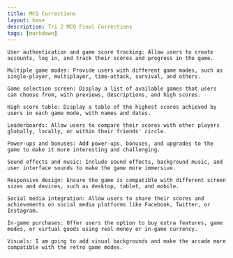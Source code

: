 ```yaml
---
title: MCQ Corrections
layout: base
description: Tri 2 MCQ Final Corrections
tags: [markdown]
---
```


    User authentication and game score tracking: Allow users to create accounts, log in, and track their scores and progress in the game.

    Multiple game modes: Provide users with different game modes, such as single-player, multiplayer, time-attack, survival, and others.

    Game selection screen: Display a list of available games that users can choose from, with previews, descriptions, and high scores.

    High score table: Display a table of the highest scores achieved by users in each game mode, with names and dates.

    Leaderboards: Allow users to compare their scores with other players globally, locally, or within their friends' circle.

    Power-ups and bonuses: Add power-ups, bonuses, and upgrades to the game to make it more interesting and challenging.

    Sound effects and music: Include sound effects, background music, and user interface sounds to make the game more immersive.

    Responsive design: Ensure the game is compatible with different screen sizes and devices, such as desktop, tablet, and mobile.

    Social media integration: Allow users to share their scores and achievements on social media platforms like Facebook, Twitter, or Instagram.

    In-game purchases: Offer users the option to buy extra features, game modes, or virtual goods using real money or in-game currency.

    Visuals: I am going to add visual backgrounds and make the arcade more compatible with the retro game modes. 